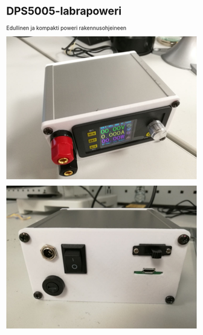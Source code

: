 # DPS5005-labrapoweri
Edullinen ja kompakti poweri rakennusohjeineen

![alt text](https://github.com/Elektroniikkakerho/DPS5005-labrapoweri/blob/master/preview_image.jpg)

![alt text](https://github.com/Elektroniikkakerho/DPS5005-labrapoweri/blob/master/preview_image_back.jpg)
